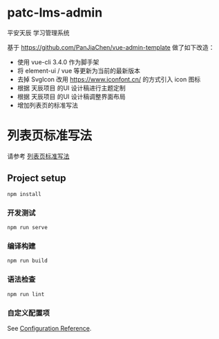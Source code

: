 # patc-lms-admin

平安天辰 学习管理系统

基于 https://github.com/PanJiaChen/vue-admin-template 做了如下改造：
* 使用 vue-cli 3.4.0 作为脚手架
* 将 element-ui / vue 等更新为当前的最新版本
* 去掉 SvgIcon 改用 https://www.iconfont.cn/ 的方式引入 icon 图标
* 根据 天辰项目 的UI 设计稿进行主题定制
* 根据 天辰项目 的UI 设计稿调整界面布局
* 增加列表页的标准写法

# 列表页标准写法

请参考 [列表页标准写法](docs/ListViewSample.md)


## Project setup
```
npm install
```

### 开发测试
```
npm run serve
```

### 编译构建
```
npm run build
```

### 语法检查
```
npm run lint
```

### 自定义配置项
See [Configuration Reference](https://cli.vuejs.org/config/).
